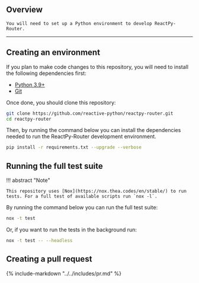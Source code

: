 ## Overview

<p class="intro" markdown>

    You will need to set up a Python environment to develop ReactPy-Router.

</p>

---

## Creating an environment

If you plan to make code changes to this repository, you will need to install the following dependencies first:

-   [Python 3.9+](https://www.python.org/downloads/)
-   [Git](https://git-scm.com/downloads)

Once done, you should clone this repository:

```bash linenums="0"
git clone https://github.com/reactive-python/reactpy-router.git
cd reactpy-router
```

Then, by running the command below you can install the dependencies needed to run the ReactPy-Router development environment.

```bash linenums="0"
pip install -r requirements.txt --upgrade --verbose
```

## Running the full test suite

!!! abstract "Note"

    This repository uses [Nox](https://nox.thea.codes/en/stable/) to run tests. For a full test of available scripts run `nox -l`.

By running the command below you can run the full test suite:

```bash linenums="0"
nox -t test
```

Or, if you want to run the tests in the background run:

```bash linenums="0"
nox -t test -- --headless
```

## Creating a pull request

{% include-markdown "../../includes/pr.md" %}
